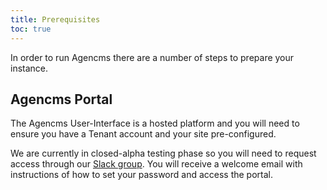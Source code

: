 ```yaml
---
title: Prerequisites
toc: true
---
```

In order to run Agencms there are a number of steps to prepare your instance.

## Agencms Portal

The Agencms User-Interface is a hosted platform and you will need to ensure you have a Tenant account and your site pre-configured.

We are currently in closed-alpha testing phase so you will need to request access through our [Slack group](https://join.slack.com/t/agencms/shared_invite/enQtMzY0Mzk0ODIwMTQ0LThiM2ZjZWU0MzJhN2MwZDczYTMwMzAxOWY3MTcyYjIwNTc0OWI1N2E5MTI3YjVlMTY5Y2RkYmE5MDc4OGVlMTM). You will receive a welcome email with instructions of how to set your password and access the portal.
